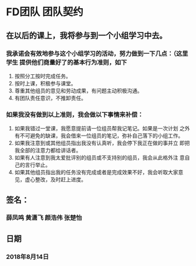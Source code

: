 # FD团队 团队契约 #
## 在以后的课上，我将参与到一个小组学习中去。 ##
 ### 我承诺会有效地参与这个小组学习的活动，努力做到一下几点：（这里学生 提供他们商量好了的基本行为准则，如下 ###
1. 按照分工按时完成任务。
2. 按时上课，积极参与课堂。
3. 尊重其他组员的意见和劳动成果，有问题主动积极沟通。
4. 有团队责任意识，不推卸责任。
### 如果我没有做到以上准则，我会做以下事情来补偿： ### 
1. 如果我错过一堂课，我愿意提前请一位组员帮我记笔记。如果是一次计划 之外有不可避免的缺课，我会借来一位组员的笔记，弥补自己落下的小组工作。
2. 如果我注意到或其他组员指出我没有认真听，我会停下我正在做的事并立 即把我全部的注意力都给讲话者。 
3. 如果有人注意到我太爱批评别的组员或不支持别的组员，我会从此格外注 意自己的言行举止。 
4. 如果其他组员指出我的任务没有完成或者是完成效果不好，我会听取大家意见，虚心整改，及时赶上进度。

## 签名：
### 薛凤鸣 黄潇飞 颜浩伟 张楚怡
## 日期
### 2018年8月14日